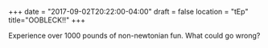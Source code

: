 +++
date = "2017-09-02T20:22:00-04:00"
draft = false
location = "tEp"
title="OOBLECK!!"
+++

Experience over 1000 pounds of non-newtonian fun. What could go wrong? 
